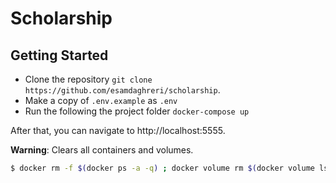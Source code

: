 # Scholarship

## Getting Started

- Clone the repository `git clone https://github.com/esamdaghreri/scholarship`.
- Make a copy of `.env.example` as `.env`
- Run the following the project folder `docker-compose up`

After that, you can navigate to http://localhost:5555.

**Warning**: Clears all containers and volumes.

```sh
$ docker rm -f $(docker ps -a -q) ; docker volume rm $(docker volume ls -f dangling=true -q) ; docker rmi -f $(docker images -q)
```

